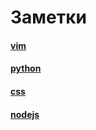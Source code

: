 # Заметки

#### [vim](vim/index.md)
#### [python](python/index.md)
#### [css](css/index.md)
#### [nodejs](nodejs/index.md)
